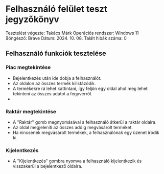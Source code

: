 # Felhasználó felület teszt jegyzőkönyv

Tesztelést végezte: Takács Márk 
Operációs rendszer: Windows 11 
Böngésző: Brave 
Dátum: 2024. 10. 08. 
Talált hibák száma: 0

## Felhasználó funkciók tesztelése

### Piac megtekintése

+ Bejelentkezés után ide dobja a felhasználót.
+ Az oldalon az összes termék kilistázódik.
+ A termékekre rá lehet kattintani, így feljön egy oldal ahol meg lehet tekinteni az összes adatot a fegyverről.
+ 

### Raktár megtekintése

+ A "Raktár" gomb megnyomásával a felhasználó átkerül a raktár oldalra.
+ Az oldal megjeleníti az összes addig megvásárolt terméket.
+ Ha nincsenek megvásárolt termékek, a felhasználónak egy üzenet íródik ki.

### Kijelentkezés

+ A "Kijelentkezés" gombra nyomva a felhasználó kijelentkezik és visszakerül a bejelentkező oldalra.
